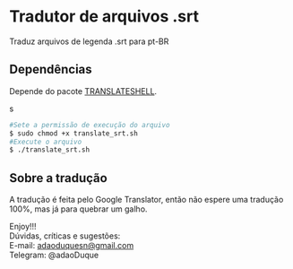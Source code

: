 # Tradutor de arquivos .srt

Traduz arquivos de legenda .srt para pt-BR

## Dependências
Depende do pacote [TRANSLATESHELL](https://github.com/soimort/translate-shell).

s
```sh
#Sete a permissão de execução do arquivo
$ sudo chmod +x translate_srt.sh
#Execute o arquivo
$ ./translate_srt.sh
```

## Sobre a tradução
A tradução é feita pelo Google Translator, então não espere uma tradução 100%, mas já para quebrar um galho.

Enjoy!!!
<br />
Dúvidas, críticas e sugestões:<br>
E-mail: adaoduquesn@gmail.com<br>
Telegram: @adaoDuque <br>